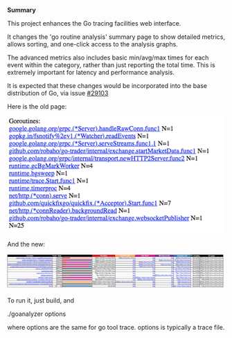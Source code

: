 **Summary**

This project enhances the Go tracing facilities web interface.

It changes the 'go routine analysis' summary page to show detailed metrics, allows sorting, and one-click access to the analysis graphs.

The advanced metrics also includes basic min/avg/max times for each event within the category, rather than
just reporting the total time. This is extremely important for latency and performance analysis.

It is expected that these changes would be incorporated into the base distribution of Go, via issue [#29103](https://github.com/golang/go/issues/29103)

Here is the old page:

![old](doc/old.png)

And the new:

![new](doc/new.png)

To run it, just build, and

./goanalyzer options

where options are the same for go tool trace. options is typically a trace file.
